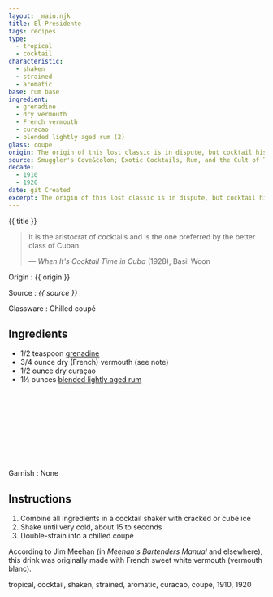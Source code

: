 ```yaml
---
layout: _main.njk
title: El Presidente
tags: recipes
type:
  - tropical
  - cocktail
characteristic:
  - shaken
  - strained
  - aromatic
base: rum base
ingredient:
  - grenadine
  - dry vermouth
  - French vermouth
  - curacao
  - blended lightly aged rum (2)
glass: coupe
origin: The origin of this lost classic is in dispute, but cocktail historian David Wondrich believes it was invented by Eddie Woelke, an American bartender at Havana's Jockey Club. According to Wondrich, Woelke named the drink to honor President Gerardo Machado (Cuban president from 1925 to 1933). A competing theory says the drink honors Machado's predecessor, Mario García Menocal (president from 1913 to 1921) and places the date of its invention as early as 1915.
source: Smuggler's Cove&colon; Exotic Cocktails, Rum, and the Cult of Tiki
decade:
  - 1910
  - 1920
date: git Created
excerpt: The origin of this lost classic is in dispute, but cocktail historian David Wondrich believes it was invented by Eddie Woelke, an American bartender at Havana's Jockey Club. A competing theory says the drink honors Machado's predecessor, Mario García Menocal.
---
```

<!-- markdownlint-disable MD025 -->
{{ title }}
<!-- markdownlint-disable MD025 -->

> It is the aristocrat of cocktails and is the one preferred by the better class of Cuban.
>
> — <cite>When It's Cocktail Time in Cuba</cite> (1928), Basil Woon

Origin
  : {{ origin }}

Source
  : <cite><span data-pagefind-filter="Source">{{ source }}</span></cite>

Glassware
  : Chilled coupé

## Ingredients

* 1/2 teaspoon [grenadine](/mixes/grenadine)
* 3/4 ounce dry (French) vermouth (see note)
* 1/2 ounce dry curaçao
* 1&frac12; ounces [blended lightly aged rum](/rums/04-rum-blended-lightly-aged/)<icon-l space="1em" class="bigger" label="(2)"><span class="with-icon"><svg class="icon"><use href="/assets/images/icons/circle-2.svg#circle-2"></use></svg></span></icon-l>

Garnish
  : <span data-pagefind-filter="Garnish">None</span>

## Instructions

1. Combine all ingredients in a cocktail shaker with cracked or cube ice
2. Shake until very cold, about 15 to seconds
3. Double-strain into a chilled coupé

<tiki-callout type="note">

  According to Jim Meehan (in <cite>Meehan's Bartenders Manual</cite> and elsewhere), this drink was originally made with French sweet white vermouth (vermouth blanc).

</tiki-callout>

<div
  class="sr-only"
  data-cat[0]="Drink"
  data-type[0]="Tropical"
  data-type[1]="Cocktail"
  data-char[0]="Shaken"
  data-char[1]="Strained"
  data-char[2]="Aromatic"
  data-base[0]="Rum/Cane spirits"
  data-ingredient[0]="Grenadine"
  data-ingredient[1]="Vermouth, dry"
  data-ingredient[2]="Vermouth, French"
  data-ingredient[3]="Vermouth, blanc"
  data-ingredient[4]="Vermouth, sweet white"
  data-ingredient[5]="Wine, aromatized"
  data-ingredient[6]="Curaçao"
  data-ingredient[7]="Curaçao, dry"
  data-ingredient[8]="Blended lightly aged rum [2]"
  data-syrup[0]="Grenadine"
  data-liquor[0]="Vermouth, dry"
  data-liquor[1]="Vermouth, French"
  data-liquor[2]="Vermouth, blanc"
  data-liquor[3]="Vermouth, sweet white"
  data-liquor[4]="Wine, aromatized"
  data-liquor[5]="Curaçao"
  data-liquor[6]="Curaçao, dry"
  data-liquor[7]="Blended lightly aged rum [2]"
  data-beer-wine[0]="Vermouth, dry"
  data-beer-wine[1]="Vermouth, French"
  data-beer-wine[2]="Vermouth, blanc"
  data-beer-wine[3]="Vermouth, sweet white"
  data-beer-wine[4]="Wine, aromatized"
  data-origin[0]="Eddie Woelke"
  data-origin[1]="Jockey Club, Havana"
  data-glass[0]="Coupé"
  data-decade[0]="1910"
  data-decade[1]="1920"
  data-pagefind-filter="
    Category[data-cat[0]],
    Type[data-type[0]],
    Type[data-type[1]],
    Characteristic[data-char[0]],
    Characteristic[data-char[1]],
    Characteristic[data-char[2]],
    Base[data-base[0]],
    Ingredient[data-ingredient[0]],
    Ingredient[data-ingredient[1]],
    Ingredient[data-ingredient[2]],
    Ingredient[data-ingredient[3]],
    Ingredient[data-ingredient[4]],
    Ingredient[data-ingredient[5]],
    Ingredient[data-ingredient[6]],
    Ingredient[data-ingredient[7]],
    Ingredient[data-ingredient[8]],
    Syrup[data-syrup[0]],
    Liquor[data-liquor[0]],
    Liquor[data-liquor[1]],
    Liquor[data-liquor[2]],
    Liquor[data-liquor[3]],
    Liquor[data-liquor[4]],
    Liquor[data-liquor[5]],
    Liquor[data-liquor[6]],
    Liquor[data-liquor[7]],
    Beer & Wine[data-beer-wine[0]],
    Beer & Wine[data-beer-wine[1]],
    Beer & Wine[data-beer-wine[2]],
    Beer & Wine[data-beer-wine[3]],
    Beer & Wine[data-beer-wine[4]],
    Origin[data-origin[0]],
    Origin[data-origin[1]],
    Glassware[data-glass[0]],
    Decade[data-decade[0]],
    Decade[data-decade[1]]
  "
>
</div>

<div class="keywords" aria-hidden>tropical, cocktail, shaken, strained, aromatic, curacao, coupe, 1910, 1920</div>
